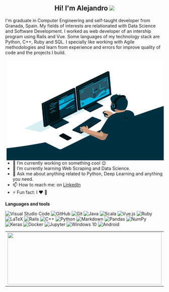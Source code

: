 <h2 align="center">Hi! I'm Alejandro <a href="https://www.gautamkrishnar.com/"><img src="https://media.giphy.com/media/hvRJCLFzcasrR4ia7z/giphy.gif" width="25px"></a></h2>

I'm graduate in Computer Engineering and self-taught developer from Granada, Spain. My fields of interests are relationated with Data Science and Software Development. I worked as web developer of an intership program using Rails and Vue. Some languages of my technology stack are Python, C++, Ruby and SQL. I specially like working with Agile methodologies and learn from experience and errors for improve quality of code and the projects I build. 

  <img align="right" alt="GIF" src="code.gif" width="500" height="320" />


- 🔭 I’m currently working on something cool 😉
- 🌱 I’m currently learning Web Scraping and Data Science.
- 💬 Ask me about anything related to Python, Deep Learning and anything you need.
- 📫 How to reach me: on [LinkedIn](https://www.linkedin.com/ajf97/)
- ⚡ Fun fact: I ❤️ 🍕

**Languages and tools**

<p>
<img alt="Visual Studio Code" src="https://img.shields.io/badge/VisualStudioCode-0078d7.svg?&style=flat&logo=visual-studio-code&logoColor=white"/>
<img alt="GitHub" src="https://img.shields.io/badge/github-%23121011.svg?&style=flat&logo=github&logoColor=white"/>
<img alt="Git" src="https://img.shields.io/badge/git-%23F05033.svg?&style=flat&logo=git&logoColor=white"/>
<img alt="Java" src="https://img.shields.io/badge/java-%23ED8B00.svg?&style=flat&logo=java&logoColor=white"/>
<img alt="Scala" src="https://img.shields.io/badge/scala-%23DC322F.svg?&style=flat&logo=scala&logoColor=white"/>
<img alt="Vue.js" src="https://img.shields.io/badge/vuejs-%2335495e.svg?&style=flat&logo=vue.js&logoColor=%234FC08D"/>
<img alt="Ruby" src="https://img.shields.io/badge/ruby-%23CC342D.svg?&style=flat&logo=ruby&logoColor=white"/>
<img alt="LaTeX" src="https://img.shields.io/badge/latex-%23008080.svg?&style=flat&logo=latex&logoColor=white"/>
<img alt="Rails" src="https://img.shields.io/badge/rails-%23CC0000.svg?&style=flat&logo=ruby-on-rails&logoColor=white"/>
<img alt="C++" src="https://img.shields.io/badge/c++-%2300599C.svg?&style=flat&logo=c%2B%2B&ogoColor=white"/>
<img alt="Python" src="https://img.shields.io/badge/python-%2314354C.svg?&style=flat&logo=python&logoColor=white"/>
<img alt="Markdown" src="https://img.shields.io/badge/markdown-%23000000.svg?&style=flat&logo=markdown&logoColor=white"/>
<img alt="Pandas" src="https://img.shields.io/badge/pandas-%23150458.svg?&style=flat&logo=pandas&logoColor=white" />
<img alt="NumPy" src="https://img.shields.io/badge/numpy-%23013243.svg?&style=flat&logo=numpy&logoColor=white" />
<img alt="Keras" src="https://img.shields.io/badge/Keras-%23D00000.svg?&style=flat&logo=Keras&logoColor=white"/>
<img alt="Docker" src="https://img.shields.io/badge/docker-%230db7ed.svg?&style=flat&logo=docker&logoColor=white"/>
<img alt="Jupyter" src="https://img.shields.io/badge/Jupyter-%23F37626.svg?&style=flat&logo=Jupyter&logoColor=white" />
<img alt="Windows 10" src="https://img.shields.io/badge/Windows-0078D6?style=flat&logo=windows&logoColor=white" />
<img alt="Android" src="https://img.shields.io/badge/Android-3DDC84?style=flat&logo=android&logoColor=white" />
</p>


<table width="800px">
<tr>
<td valign="top" width="50%">

 <img width="490" height="165" src="https://github-readme-stats.vercel.app/api?username=ajf97&show_icons=true"/>

</td>
<td valign="top" width="50%">

<img width="490" height="165" src="https://github-readme-stats.vercel.app/api/top-langs/?username=ajf97&layout=compact"/>

</td>
  </tr>
  </table>